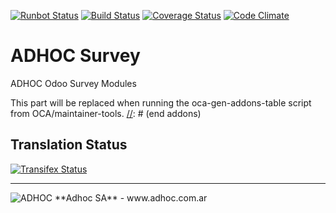 [![Runbot Status](http://runbot.adhoc.com.ar/runbot/badge/flat/23/9.0.svg)](http://runbot.adhoc.com.ar/runbot/repo/github-com-ingadhoc-survey-23)
[![Build Status](https://travis-ci.org/ingadhoc/survey.svg?branch=9.0)](https://travis-ci.org/ingadhoc/survey)
[![Coverage Status](https://coveralls.io/repos/ingadhoc/survey/badge.png?branch=9.0)](https://coveralls.io/r/ingadhoc/survey?branch=9.0)
[![Code Climate](https://codeclimate.com/github/ingadhoc/survey/badges/gpa.svg)](https://codeclimate.com/github/ingadhoc/survey)

# ADHOC Survey

ADHOC Odoo Survey Modules

[//]: # (addons)
This part will be replaced when running the oca-gen-addons-table script from OCA/maintainer-tools.
[//]: # (end addons)

Translation Status
------------------
[![Transifex Status](https://www.transifex.com/projects/p/ingadhoc-survey-8-0/chart/image_png)](https://www.transifex.com/projects/p/ingadhoc-survey-8-0)

----

<img alt="ADHOC" src="http://fotos.subefotos.com/83fed853c1e15a8023b86b2b22d6145bo.png" />
**Adhoc SA** - www.adhoc.com.ar
